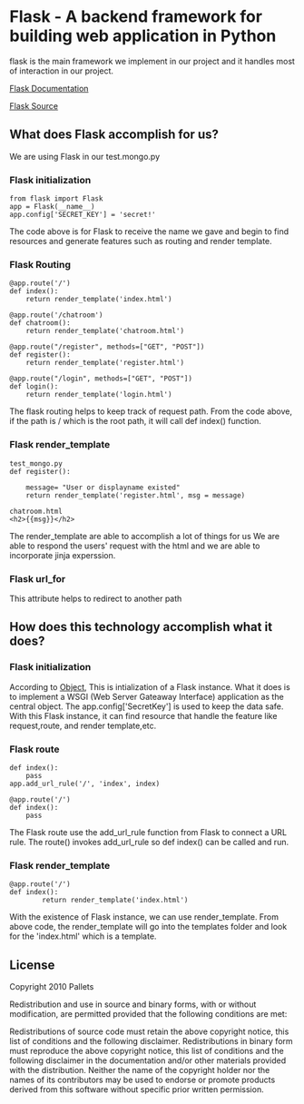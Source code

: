 # Flask - A backend framework for building web application in Python
flask is the main framework we implement in our project and it handles most of interaction in our project.

[Flask Documentation](https://flask.palletsprojects.com/en/1.1.x/)

[Flask Source](https://github.com/pallets/flask/)


## What does Flask accomplish for us?

We are using Flask in our test.mongo.py

### Flask initialization

```
from flask import Flask
app = Flask(__name__)
app.config['SECRET_KEY'] = 'secret!'
```
The code above is for Flask to receive the name we gave and begin
to find resources and generate features such as routing and render template.

### Flask Routing
```
@app.route('/')
def index():
    return render_template('index.html')

@app.route('/chatroom')
def chatroom():
    return render_template('chatroom.html')

@app.route("/register", methods=["GET", "POST"])
def register():
    return render_template('register.html')

@app.route("/login", methods=["GET", "POST"])
def login():
    return render_template('login.html')
```

The flask routing helps to keep track of request path. From the code above,
if the path is / which is the root path, it will call def index() function.

### Flask render_template
```
test_mongo.py
def register():
    
    message= "User or displayname existed"
    return render_template('register.html', msg = message)

chatroom.html
<h2>{{msg}}</h2>
```
The render_template are able to accomplish a lot of things for us 
We are able to respond the users' request with the html and we are able 
to incorporate jinja experssion.

### Flask url_for

This attribute helps to redirect to another path


## How does this technology accomplish what it does?

### Flask initialization
According to [Object](https://flask.palletsprojects.com/en/1.1.x/api/#application-object),
This is intialization of a Flask instance. What it does is to implement a WSGI 
(Web Server Gateaway Interface) application as the central object. The app.config['SecretKey']
is used to keep the data safe. With this Flask instance, it can find resource that handle
the feature like request,route, and render template,etc.

### Flask route
```
def index():
    pass
app.add_url_rule('/', 'index', index)

@app.route('/')
def index():
    pass
```    
The Flask route use the add_url_rule function from Flask to connect a URL rule.
The route() invokes add_url_rule so def index() can be called and run.

### Flask render_template
```    
@app.route('/')
def index():
        return render_template('index.html')
```
With the existence of Flask instance, we can use render_template. From above code,
the render_template will go into the templates folder and look for the 'index.html' 
which is a template.

## License

Copyright 2010 Pallets

Redistribution and use in source and binary forms, with or without modification, are permitted provided that the following conditions are met:

Redistributions of source code must retain the above copyright notice, this list of conditions and the following disclaimer.
Redistributions in binary form must reproduce the above copyright notice, this list of conditions and the following disclaimer in the documentation and/or other materials provided with the distribution.
Neither the name of the copyright holder nor the names of its contributors may be used to endorse or promote products derived from this software without specific prior written permission.